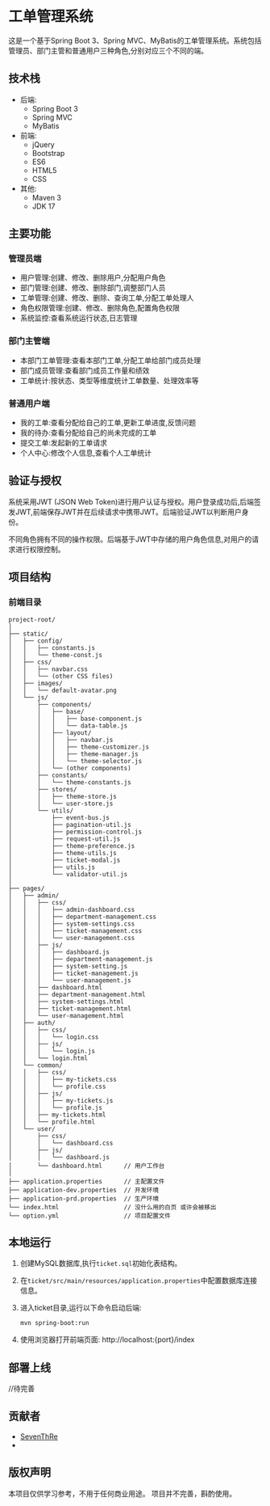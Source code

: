 # 工单管理系统

这是一个基于Spring Boot 3、Spring MVC、MyBatis的工单管理系统。系统包括管理员、部门主管和普通用户三种角色,分别对应三个不同的端。

## 技术栈

- 后端:
  - Spring Boot 3
  - Spring MVC
  - MyBatis
- 前端:  
  - jQuery
  - Bootstrap
  - ES6
  - HTML5
  - CSS
- 其他:
  - Maven 3
  - JDK 17

## 主要功能

### 管理员端

- 用户管理:创建、修改、删除用户,分配用户角色
- 部门管理:创建、修改、删除部门,调整部门人员  
- 工单管理:创建、修改、删除、查询工单,分配工单处理人
- 角色权限管理:创建、修改、删除角色,配置角色权限
- 系统监控:查看系统运行状态,日志管理

### 部门主管端

- 本部门工单管理:查看本部门工单,分配工单给部门成员处理
- 部门成员管理:查看部门成员工作量和绩效
- 工单统计:按状态、类型等维度统计工单数量、处理效率等

### 普通用户端

- 我的工单:查看分配给自己的工单,更新工单进度,反馈问题  
- 我的待办:查看分配给自己的尚未完成的工单
- 提交工单:发起新的工单请求
- 个人中心:修改个人信息,查看个人工单统计

## 验证与授权

系统采用JWT (JSON Web Token)进行用户认证与授权。用户登录成功后,后端签发JWT,前端保存JWT并在后续请求中携带JWT。后端验证JWT以判断用户身份。

不同角色拥有不同的操作权限。后端基于JWT中存储的用户角色信息,对用户的请求进行权限控制。  

## 项目结构

### 前端目录
```
project-root/
│
├── static/
│   ├── config/
│   │   ├── constants.js
│   │   └── theme-const.js
│   ├── css/
│   │   ├── navbar.css
│   │   └── (other CSS files)
│   ├── images/
│   │   └── default-avatar.png
│   └── js/
│       ├── components/
│       │   ├── base/
│       │   │   ├── base-component.js
│       │   │   └── data-table.js
│       │   ├── layout/
│       │   │   ├── navbar.js
│       │   │   ├── theme-customizer.js
│       │   │   ├── theme-manager.js
│       │   │   └── theme-selector.js
│       │   └── (other components)
│       ├── constants/
│       │   └── theme-constants.js
│       ├── stores/
│       │   ├── theme-store.js
│       │   └── user-store.js
│       └── utils/
│           ├── event-bus.js
│           ├── pagination-util.js
│           ├── permission-control.js
│           ├── request-util.js
│           ├── theme-preference.js
│           ├── theme-utils.js
│           ├── ticket-modal.js
│           ├── utils.js
│           └── validator-util.js
│
├── pages/
│   ├── admin/
│   │   ├── css/
│   │   │   ├── admin-dashboard.css
│   │   │   ├── department-management.css
│   │   │   ├── system-settings.css
│   │   │   ├── ticket-management.css
│   │   │   └── user-management.css
│   │   ├── js/
│   │   │   ├── dashboard.js
│   │   │   ├── department-management.js
│   │   │   ├── system-setting.js
│   │   │   ├── ticket-management.js
│   │   │   └── user-management.js
│   │   ├── dashboard.html
│   │   ├── department-management.html
│   │   ├── system-settings.html
│   │   ├── ticket-management.html
│   │   └── user-management.html
│   ├── auth/
│   │   ├── css/
│   │   │   └── login.css
│   │   ├── js/
│   │   │   └── login.js
│   │   └── login.html
│   └── common/
│   │   ├── css/
│   │   │   ├── my-tickets.css
│   │   │   └── profile.css
│   │   ├── js/
│   │   │   ├── my-tickets.js
│   │   │   └── profile.js
│   │   ├── my-tickets.html
│   │   └── profile.html
│   └── user/
│       ├── css/
│       │   └── dashboard.css
│       ├── js/
│       │   └── dashboard.js
│       └── dashboard.html      // 用户工作台
│
├── application.properties      // 主配置文件
├── application-dev.properties  // 开发环境
├── application-prd.properties  // 生产环境
└── index.html                  // 没什么用的白页 或许会被移出
└── option.yml                  // 项目配置文件
```

## 本地运行

1. 创建MySQL数据库,执行`ticket.sql`初始化表结构。

2. 在`ticket/src/main/resources/application.properties`中配置数据库连接信息。

3. 进入ticket目录,运行以下命令启动后端:

   ```bash
   mvn spring-boot:run
   ```

4. 使用浏览器打开前端页面:
   http://localhost:{port}/index

## 部署上线

//待完善

## 贡献者

- [SevenThRe](https://github.com/SevenThRe)
- 

## 版权声明
  
本项目仅供学习参考，不用于任何商业用途。
项目并不完善，斟酌使用。
